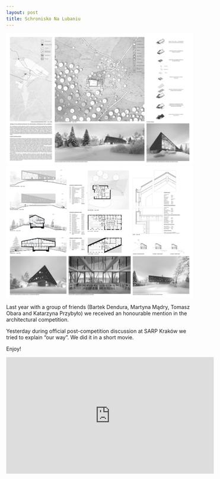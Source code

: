 ```yaml
---
layout: post  
title: Schronisko Na Lubaniu
---
```

![Plansza_1](/images/1_Schronisko1.jpg)
![Plansza_2](/images/1_Schronisko2.jpg)

Last year with a group of friends (Bartek Dendura, Martyna Mądry, Tomasz Obara and Katarzyna Przybyło) we received an honourable mention in the architectural competition.

Yesterday during official post-competition discussion at SARP Kraków we tried to explain “our way”. We did it in a short movie.

Enjoy!

<iframe width="560" height="315" src="https://www.youtube.com/embed/WZUiQtZH62s" title="Schronisko na Lubaniu" frameborder="0" allow="accelerometer; autoplay; clipboard-write; encrypted-media; gyroscope; picture-in-picture" allowfullscreen></iframe>

